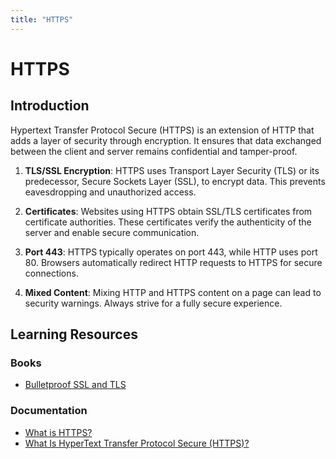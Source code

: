 ```yaml
---
title: "HTTPS"
---
```

# HTTPS

## Introduction

Hypertext Transfer Protocol Secure (HTTPS) is an extension of HTTP that adds a layer of security through encryption. It ensures that data exchanged between the client and server remains confidential and tamper-proof.

1. **TLS/SSL Encryption**: HTTPS uses Transport Layer Security (TLS) or its predecessor, Secure Sockets Layer (SSL), to encrypt data. This prevents eavesdropping and unauthorized access.

2. **Certificates**: Websites using HTTPS obtain SSL/TLS certificates from certificate authorities. These certificates verify the authenticity of the server and enable secure communication.

3. **Port 443**: HTTPS typically operates on port 443, while HTTP uses port 80. Browsers automatically redirect HTTP requests to HTTPS for secure connections.

4. **Mixed Content**: Mixing HTTP and HTTPS content on a page can lead to security warnings. Always strive for a fully secure experience.

## Learning Resources

### Books

- [Bulletproof SSL and TLS](https://www.amazon.com/Bulletproof-SSL-TLS-Understanding-Applications/dp/1907117040)

### Documentation

- [What is HTTPS?](https://www.cloudflare.com/learning/ssl/what-is-https/)
- [What Is HyperText Transfer Protocol Secure (HTTPS)?](https://www.fortinet.com/resources/cyberglossary/what-is-https)
